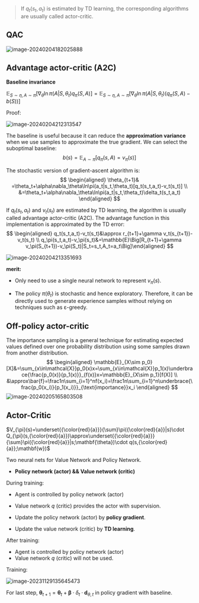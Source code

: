 > If $q_t(s_t, a_t)$ is estimated by TD learning, the corresponding algorithms are usually called actor-critic.

## QAC

![image-20240204182025888](.static/image-20240204182025888.png)

## Advantage actor-critic (A2C)

**Baseline invariance**

 $\mathbb{E}_{S\sim\eta,A\sim\pi}\left[\nabla_\theta\ln\pi(A|S,\theta_t)q_\pi(S,A)\right]=\mathbb{E}_{S\sim\eta,A\sim\pi}\left[\nabla_\theta\ln\pi(A|S,\theta_t)(q_\pi(S,A)-b(S))\right]$

Proof: 

![image-20240204212313547](.static/image-20240204212313547.png)

The baseline is useful because it can reduce the **approximation variance** when we use samples to approximate the true gradient. We can select the suboptimal baseline: 
$$
b(s)=\mathbb{E}_{A\sim\pi}[q_\pi(s,A)=v_\pi(s)]
$$

The stochastic version of gradient-ascent algorithm is:
$$
\begin{aligned}
\theta_{t+1}& =\theta_t+\alpha\nabla_\theta\ln\pi(a_t|s_t,\theta_t)[q_t(s_t,a_t)-v_t(s_t)]  \\
&=\theta_t+\alpha\nabla_\theta\ln\pi(a_t|s_t,\theta_t)\delta_t(s_t,a_t)
\end{aligned}
$$

If $q_t(s_t,a_t)$ and $v_t(s_t)$ are estimated by TD learning, the algorithm is usually called advantage actor-critic (A2C). The advantage function in this implementation is approximated by the TD error:
$$
\begin{aligned}
q_t(s_t,a_t)-v_t(s_t)&\approx r_{t+1}+\gamma v_t(s_{t+1})-v_t(s_t)
\\
q_\pi(s_t,a_t)-v_\pi(s_t)&=\mathbb{E}\Big[R_{t+1}+\gamma v_\pi(S_{t+1})-v_\pi(S_t)|S_t=s_t,A_t=a_t\Big]\end{aligned}
$$


![image-20240204213351693](.static/image-20240204213351693.png)

**merit:**

- Only need to use a single neural network to represent $v_\pi(s)$.

- The policy $π(\theta_t)$ is stochastic and hence exploratory. Therefore, it can be directly used to generate experience samples without relying on techniques such as ε-greedy.

## Off-policy actor-critic

The importance sampling is a general technique for estimating expected values defined over one probability distribution using some samples drawn from another distribution.
$$
\begin{aligned}
\mathbb{E}_{X\sim p_0}[X]&=\sum_{x\in\mathcal{X}}p_0(x)x=\sum_{x\in\mathcal{X}}p_1(x)\underbrace{\frac{p_0(x)}{p_1(x)}}_{f(x)}x=\mathbb{E}_{X\sim p_1}[f(X)]
\\
&\approx\bar{f}=\frac1n\sum_{i=1}^nf(x_i)=\frac1n\sum_{i=1}^n\underbrace{\frac{p_0(x_i)}{p_1(x_i)}}_{\text{importance}}x_i
\end{aligned}
$$
![image-20240205165803508](.static/image-20240205165803508.png)











## Actor-Critic

$V_{\pi}(s)=\underset{{\color{red}{a}}}{\sum}\pi({\color{red}{a}}|s)\cdot Q_{\pi}(s,{\color{red}{a}})\approx\underset{{\color{red}{a}}}{\sum}\pi({\color{red}{a}}|s;\mathbf{\theta})\cdot q(s,{\color{red}{a}};\mathbf{w})$

Two neural nets for Value Network and Policy Network. 

- **Policy network (actor) && Value network (critic)**

During training:

- Agent is controlled by policy network (actor)

- Value network $q$ (critic) provides the actor with supervision.

- Update the policy network (actor) by **policy gradient**.
- Update the value network (critic) by **TD learning**.

After training:

- Agent is controlled by policy network (actor)
- Value network $q$ (critic) will not be used.

Training:

![image-20231129135645473](.static/image-20231129135645473.png)

For last step, $\mathbf{\theta}_{t+1}=\mathbf{\theta}_t+\mathbf{\beta}\cdot\delta_t\cdot\mathbf{d}_{\theta,t}$ in policy gradient with baseline.
